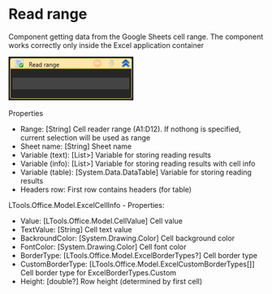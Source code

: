 # Read range

Component getting data from the Google Sheets cell range. The component works correctly only inside the Excel application container

![](<../../../.gitbook/assets/image (246).png>)

Properties

* Range: \[String] Cell reader range (A1:D12). If nothong is specified, current selection will be used as range
* Sheet name: \[String] Sheet name
* Variable (text): \[List>] Variable for storing reading results
* Variable (info): \[List>] Variable for storing reading results with cell info
* Variable (table): \[System.Data.DataTable] Variable for storing reading results
* Headers row: First row contains headers (for table)

LTools.Office.Model.ExcelCellInfo - Properties:

* Value: \[LTools.Office.Model.CellValue] Cell value
* TextValue: \[String] Cell text value
* BackroundColor: \[System.Drawing.Color] Cell background color
* FontColor: \[System.Drawing.Color] Cell font color
* BorderType: \[LTools.Office.Model.ExcelBorderTypes?] Cell border type
* CustomBorderType: \[LTools.Office.Model.ExcelCustomBorderTypes\[]] Cell border type for ExcelBorderTypes.Custom
* Height: \[double?] Row height (determined by first cell)
